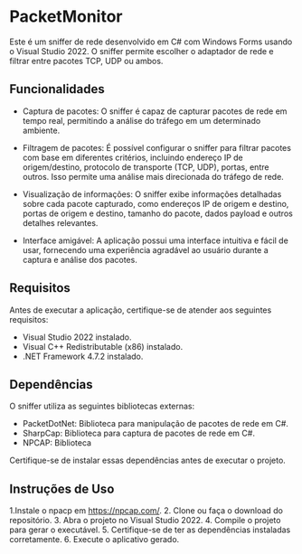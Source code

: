 # PacketMonitor

Este é um sniffer de rede desenvolvido em C# com Windows Forms usando o Visual Studio 2022. O sniffer permite escolher o adaptador de rede e filtrar entre pacotes TCP, UDP ou ambos.

## Funcionalidades

- Captura de pacotes: O sniffer é capaz de capturar pacotes de rede em tempo real, permitindo a análise do tráfego em um determinado ambiente.

- Filtragem de pacotes: É possível configurar o sniffer para filtrar pacotes com base em diferentes critérios, incluindo endereço IP de origem/destino, protocolo de transporte (TCP, UDP), portas, entre outros. Isso permite uma análise mais direcionada do tráfego de rede.

- Visualização de informações: O sniffer exibe informações detalhadas sobre cada pacote capturado, como endereços IP de origem e destino, portas de origem e destino, tamanho do pacote, dados payload e outros detalhes relevantes.

- Interface amigável: A aplicação possui uma interface intuitiva e fácil de usar, fornecendo uma experiência agradável ao usuário durante a captura e análise dos pacotes.

## Requisitos

Antes de executar a aplicação, certifique-se de atender aos seguintes requisitos:

- Visual Studio 2022 instalado.
- Visual C++ Redistributable (x86) instalado.
- .NET Framework 4.7.2 instalado.

## Dependências

O sniffer utiliza as seguintes bibliotecas externas:

- PacketDotNet: Biblioteca para manipulação de pacotes de rede em C#.
- SharpCap: Biblioteca para captura de pacotes de rede em C#.
- NPCAP: Biblioteca

Certifique-se de instalar essas dependências antes de executar o projeto.

## Instruções de Uso

1.Instale o npacp em https://npcap.com/.
2. Clone ou faça o download do repositório.
3. Abra o projeto no Visual Studio 2022.
4. Compile o projeto para gerar o executável.
5. Certifique-se de ter as dependências instaladas corretamente.
6. Execute o aplicativo gerado.
